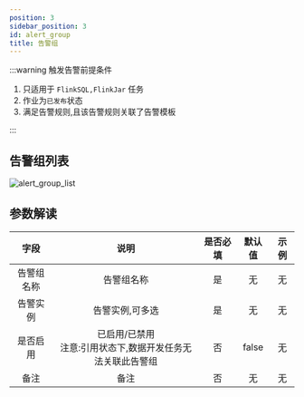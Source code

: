 ```yaml
---
position: 3
sidebar_position: 3
id: alert_group
title: 告警组
---
```


:::warning 触发告警前提条件

1. 只适用于 `FlinkSQL,FlinkJar` 任务
2. 作业为`已发布`状态
3. 满足告警规则,且该告警规则关联了告警模板

:::

## 告警组列表

![alert_group_list](http://www.aiwenmo.com/dinky/docs/test/alert_group_list.png)

## 参数解读

|  字段   |                 说明                  | 是否必填 |  默认值  | 示例 |
|:-----:|:-----------------------------------:|:----:|:-----:|:--:|
| 告警组名称 |                告警组名称                |  是   |   无   | 无  |
| 告警实例  |              告警实例,可多选               |  是   |   无   | 无  |
| 是否启用  | 已启用/已禁用<br/>注意:引用状态下,数据开发任务无法关联此告警组 |  否   | false | 无  |
|  备注   |                 备注                  |  否   |   无   | 无  |
